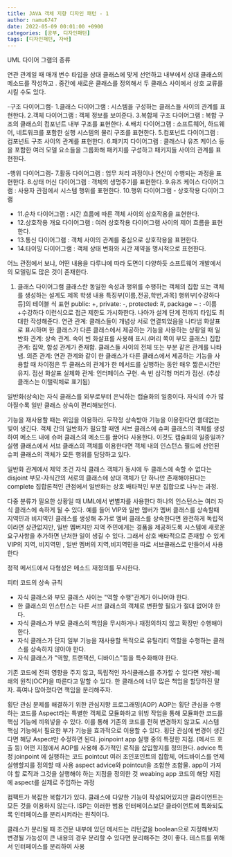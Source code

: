 ```yaml
---
title: JAVA 객체 지향 디자인 패턴 - 1
author: namu6747
date: 2022-05-09 00:01:00 +0900
categories: [공부, 디자인패턴]
tags: [디자인패턴, 자바]
---
```


UML 다이어 그램의 종류

연관 관계일 때 매개 변수 타입을 상대 클래스에 맞게 선언하고
내부에서 상대 클래스의 메소드를 작성하고  . 
중간에 새로운 클래스를 정의해서 두 클래스 사이에서 상호 교류를 시킬 수도 있다.

-구조 다이어그램-
1.클래스 다이어그램 : 시스템을 구성하는 클래스들 사이의 관계를 표현한다.
2.객체 다이어그램 : 객체 정보를 보여준다.
3.복합체 구조 다이어그램 : 복합 구조의 클래스의 컴포넌트 내부 구조를 표현한다.
4.배치 다이어그램 : 소프트웨어, 하드웨어, 네트워크를 포함한 실행 시스템의 물리 구조를 표현한다.
5.컴포넌트 다이어그램 : 컴포넌트 구조 사이의 관계를 표현한다.
6.패키지 다이어그램 : 클래스나 유즈 케이스 등을 포함한 여러 모델 요소들을 그룹화해 패키지를
 구성하고 패키지들 사이의 관계를 표현한다.

-행위 다이어그램-
7.활동 다이어그램 : 업무 처리 과정이나 연산이 수행되는 과정을 표현한다.
8.상태 머신 다이어그램 : 객체의 생명주기를 표현한다.
9.유즈 케이스 다이어그램 : 사용자 관점에서 시스템 행위를 표현한다.
10.행위 다이어그램 - 상호작용 다이어그램
- 11.순차 다이어그램 : 시간 흐름에 따른 객체 사이의 상호작용을 표현한다.
- 12.상호작용 개요 다이어그램 : 여러 상호작용 다이어그램 사이의 제어 흐름을 표현한다.
- 13.통신 다이어그램 : 객체 사이의 관계를 중심으로 상호작용을 표현한다.
- 14.타이밍 다이어그램 : 객체 상태 변화와 시간 제약을 명시적으로 표현한다.

어느 관점에서 보냐, 어떤 내용을 다루냐에 따라 도면이 다양하듯 
소프트웨어 개발에서의 모델링도 많은 것이 존재한다.

1. 클래스 다이어그램
클래스란 동일한 속성과 행위를 수행하는 객체의 집합 또는 객체를 생성하는 설계도
제목 학생 내용 특징부[이름,전공,학번,과목] 행위부[수강하다 등]의 테이블 식 표현
public: +, private: -, protected: #, package ~ : -이름 +수강하다 이런식으로 접근 제한도 가시화한다.
나아가 설계 단계 전까지 타입도 최대한 작성해준다.
연관 관계: 클래스들이 개념상 서로 연결되었음을 나타냄
 화살표로 표시하며 한 클래스가 다른 클래스에서 제공하는 기능을 사용하는 상황일 때
일반화 관계: 상속 관계. 속이 빈 화살표를 사용해 표시.(머리 쪽이 부모 클래스)
집합 관계: 집약, 합성 관계가 존재함. 클래스들 사이의 전체 또는 부분 같은 관계를 나타냄.
의존 관계: 연관 관계와 같이 한 클래스가 다른 클래스에서 제공하는 기능을 사용할 때
 차이점은 두 클래스의 관계가 한 메서드를 실행하는 동안 매우 짧은시간만 유지. 점선 화살표
실체화 관계: 인터페이스 구현. 속 빈 삼각형 머리가 점선.
(추상 클래스는 이탤릭체로 표기됨)

일반화(상속)는 자식 클래스를 외부로부터 은닉하는 캡슐화의 일종이다.
자식의 수가 많아질수록 일반 클래스 상속이 편리해보인다.

기능을 재사용할 때는 위임을 이용하라.
무작정 상속받아 기능을 이용한다면 쓸데없는 빚이 생긴다.
객체 간의 일반화가 필요할 때엔 서브 클래스에 슈퍼 클래스의 객체를 생성하여
메소드 내에 슈퍼 클래스의 메소드를 끌어다 사용한다.
이것도 캡슐화의 일종일까?
실행 클래스에서 서브 클래스의 객체를 이용한다면
객체 내의 인스턴스 필드에 선언된 슈퍼 클래스의 객체가 모든 행위를 담당하고 있다.

일반화 관계에서 제약 조건
자식 클래스 객체가 동시에 두 클래스에 속할 수 없다는 disjoint
부모-자식간의 서로의 클래스에 상대 객체가 단 하나만 존재해야된다는 complete
집합론적인 관점에서 일반화는 상호 배타적인 부분 집합으로 나누는 과정.

다중 분류가 필요한 상황일 때 UML에서 변별자를 사용한다
하나의 인스턴스는 여러 자식 클래스에 속하게 될 수 있다.
예를 들어 VIP와 일반 멤버가 멤버 클래스를 상속할때
지역민과 비지역민 클래스를 생성해 추가로 멤버 클래스를 상속한다면
완전하게 독립적이라면 상관없지만, 일반 멤버지만 지역 주민에게는 경품을 제공하도록
시스템에 새로운 요구사항을 추가하면 난처한 일이 생길 수 있다.
그래서 상호 배타적으로 존재할 수 있게
VIP의 지역, 비지역민 , 일반 멤버의 지역,비지역민을 따로 서브클래스로 만들어서 사용한다

정적 메서드에서 다형성은 메소드 재정의를 무시한다.

피터 코드의 상속 규칙
- 자식 클래스와 부모 클래스 사이는 "역할 수행"관계가 아니어야 한다.
- 한 클래스의 인스턴스는 다른 서브 클래스의 객체로 변환할 필요가 절대 없어야 한다.
- 자식 클래스가 부모 클래스의 책임을 무시하거나 재정의하지 않고 확장만 수행해야 한다.
- 자식 클래스가 단지 일부 기능을 재사용할 목적으로
 유틸리티 역할을 수행하는 클래스를 상속하지 않아야 한다.
- 자식 클래스가 "역할, 트랜잭션, 디바이스"등을 특수화해야 한다.

기존 코드에 전혀 영향을 주지 않고, 독립적인 자식클래스를 추가할 수 있다면
개방-폐쇄의 원칙(OCP)을 따른다고 말할 수 있다.
한 클래스에 너무 많은 책임을 할당하진 말자.
혹여나 많아졌다면 책임을 분리해주자.

횡단 관심 문제를 해결하기 위한 관심지향 프로그래밍(AOP)
AOP는 횡단 관심을 수행하는 코드를 Aspect라는 특별한 객체로
모듈화하고 위빙 작업을 통해 모듈화한 코드를 핵심 기능에 끼워넣을 수 있다.
이를 통해 기존의 코드를 전혀 변경하지 않고도 시스템 핵심 기능에서 필요한 부가 기능을
효과적으로 이용할 수 있다. 횡단 관심에 변경이 생긴다면 해당 Aspect만 수정하면 된다.
joinpoint app 실행 중의 특정한 지점. (메서드 호출 등)
 어떤 지점에서 AOP를 사용해 추가적인 로직을 삽입할지를 정의한다.
advice 특정 joinpoint 에 실행하는 코드
pointcut 여러 조인포인트의 집합체, 어드바이스를 언제 실행할지를 정의할 때 사용
aspect advice와 pointcut을 조합한 조합물.
 app이 가져야 할 로직과 그것을 실행해야 하는 지점을 정의한 것 
weabing app 코드의 해당 지점에 aspect를 실제로 주입하는 과정

컴팩트가 복잡한 복합기가 있다.
클래스에 다양한 기능이 작성되어있지만
클라이언트는 모든 것을 이용하지 않는다.
ISP는 이러한 범용 인터페이스보단 
클라이언트에 특화되도록 인터페이스를 분리시켜라는 원칙이다.


클래스가 분리될 때 조건문 내부에 있던 메서드는 리턴값을 boolean으로 지정해보자
변경될 가능성이 큰 내용의 경우 분리할 수 있다면 분리해주는 것이 좋다.
테스트를 위해서 인터페이스를 분리하여 사용
